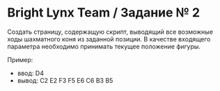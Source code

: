 # Bright Lynx Team / Задание № 2

Создать страницу, содержащую скрипт, выводящий все возможные ходы шахматного коня из заданной позиции. В качестве входящего параметра необходимо принимать текущее положение фигуры.

Пример:
- ввод: D4
- вывод: C2 E2 F3 F5 E6 C6 B3 B5
